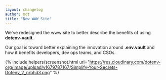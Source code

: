 ```yaml
---
layout: changelog
author: mot
title: "New WWW Site"
---
```


We've redesigned the www site to better describe the benefits of using **dotenv-vault**.

Our goal is toward better explaining the innovation around **.env.vault** and how it benefits developers, dev ops teams, and CSOs.

{% include helpers/screenshot.html url="https://res.cloudinary.com/dotenv-org/image/upload/v1679787167/Simplify-Your-Secrets-Dotenv_2_nrbhd3.png" %}

